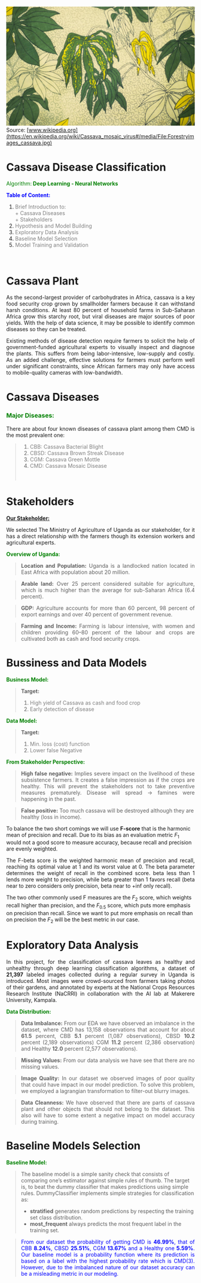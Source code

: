 ![cassava](images/Forestryimages_cassava.jpg)
Source: [www.wikipedia.org](https://en.wikipedia.org/wiki/Cassava_mosaic_virus#/media/File:Forestryimages_cassava.jpg)
<h1><b>Cassava Disease Classification</b></h1> 

<span style="color: green">Algorithm:<b> Deep Learning - Neural Networks</b> 
</span>

<span style="color:blue"> <b>Table of Content:</b></span>

<ol>
<li><span style="color:grey">Brief Introduction to:</span></li><lu><span style="color:grey">+ Cassava Diseases<br>+ Stakeholders</span></ul>
<li><span style="color:grey">Hypothesis and Model Building</span></li>
<li><span style="color:grey">Exploratory Data Analysis</span></li>
<li><span style="color:grey">Baseline Model Selection</span></li>
<li><span style="color:grey">Model Training and Validation</span></li>

</ol><br>

<h1><b>Cassava Plant</b></h1>

<p style="text-align: justify">As the second-largest provider of carbohydrates in Africa, cassava is a key food security crop grown by smallholder farmers because it can withstand harsh conditions. At least 80 percent of household farms in Sub-Saharan Africa grow this starchy root, but viral diseases are major sources of poor yields. With the help of data science, it may be possible to identify common diseases so they can be treated.</p>

<p style= "text-align: justify">Existing methods of disease detection require farmers to solicit the help of government-funded agricultural experts to visually inspect and diagnose the plants. This suffers from being labor-intensive, low-supply and costly. As an added challenge, effective solutions for farmers must perform well under significant constraints, since African farmers may only have access to mobile-quality cameras with low-bandwidth.</p>

<h1><b>Cassava Diseases</b></h1>
<h3><b><span style="color: green">Major Diseases:</span></b></h3>
<p style="text-align: justify">There are about four known diseases of cassava plant among them CMD is the most prevalent one:</p>

><ol>
><li><span style="color:grey">CBB: Cassava Bacterial Blight</span></li>
><li><span style="color:grey">CBSD: Cassava Brown Streak Disease</span></li>
><li><span style="color:grey">CGM: Cassava Green Mottle</b></span></li>
><li><span style="color:grey">CMD: Cassava Mosaic Disease</b></span></ol><br>

<h1><b>Stakeholders</b></h1>

<b><span style="color: green">[Our Stakeholder:]("Beautifull_soup.ipynb")</span></b>

<p style="text-align: justify">We selected The Ministry of Agriculture of Uganda as our stakeholder, for it has a direct relationship with the farmers though its extension workers and agricultural experts.</p>

<span style="color:green"><b>Overview of Uganda:</b></span>
 
><p style="text-align: justify"><b>Location and Population:</b> Uganda is a landlocked nation located in East Africa with population about 20 million.</p> 

><p style="text-align: justify"><b>Arable land:</b> Over 25 percent considered suitable for agriculture, which is much higher than the average for sub-Saharan Africa (6.4 percent).</p>

><p style="text-align: justify"><b>GDP:</b> Agriculture accounts for more than 60 percent, 98 percent of export earnings and over 40 percent of government revenue.</p> 

><p style="text-align: justify"><b>Farming and Income:</b> Farming is labour intensive, with women and children providing 60–80 percent of the labour and crops are cultivated both as cash and food security crops.<p>

<h1><b>Bussiness and Data Models</b></h1>

<span style="color: green"><b>Business Model:</b></span>

><b>Target:</b> 
><ol>
><li><span style="color:grey">High yield of Cassava as cash and food crop</span></li>
><li><span style="color:grey">Early detection of disease</span></li></span></ol>

<span style="color: green"><b>Data Model:</b></span>

><b>Target:</b> 
><ol>
><li><span style="color:grey">Min. loss (cost) function</span></li>
><li><span style="color:grey">Lower false Negative</span></li></span></ol>

<b><span style="color:green">From Stakeholder Perspective:</span></b>

><p style="text-align: justify"><b>High false negative:</b> Implies severe impact on the livelihood of these subsistence farmers. It creates a false impression as if the crops are healthy. This will prevent the stakeholders not to take preventive measures prematurely. Disease will spread → famines were happening in the past.</p>

><b>False positive:</b> Too much cassava will be destroyed although they are healthy (loss in income). 

<span style="text-align: justify">To balance the two short comings we will use <b>F-score</b> that is the harmonic mean of precision and recall. Due to its bias as an evaluation metric $F_{1}$ would not a good score to measure accuracy, because recall and precision are evenly weighted.</span>

<p style="text-align: justify">The F-beta score is the weighted harmonic mean of precision and recall, reaching its optimal value at 1 and its worst value at 0. The beta parameter determines the weight of recall in the combined score. beta less than 1 lends more weight to precision, while beta greater than 1 favors recall (beta near to zero considers only precision, beta near to +inf only recall).</p>

<span style="text-align: justify">The two other commonly used F measures are the $F_{2}$ score, which weights recall higher than precision, and the $F_{0.5}$ score, which puts more emphasis on precision than recall. Since we want to put more emphasis on recall than on precision the $F_{2}$ will be the best metric in our case.</span>

<h1><b>Exploratory Data Analysis</b></h1>

<p style="text-align: justify">In this project, for the classification of cassava leaves as healthy and unhealthy through deep learning classification algorithms, a dataset of <b>21,397</b> labeled images collected during a regular survey in Uganda is introduced. Most images were crowd-sourced from farmers taking photos of their gardens, and annotated by experts at the National Crops Resources Research Institute (NaCRRI) in collaboration with the AI lab at Makerere University, Kampala.</p> 

<span style="color: green"><b>Data Distribution:</b></span>

><p style="text-align: justify"><b>Data Imbalance:</b> From our EDA we have observed an imbalance in the dataset, where CMD has 13,158 observations that account for about <b>61.5</b> percent, CBB <b>5.1</b> percent (1,087 observations), CBSD <b>10.2</b> percent (2,189 observations) CGM <b>11.2</b> percent (2,386 observation) and Healthy <b>12.0</b> percent (2,577 observations).</p>

><p style="text-align: justify"><b>Missing Values:</b> From our data analysis we have see that there are no missing values.</p>

><p style="text-align: justify"><b>Image Quality:</b> In our dataset we observed images of poor quality that could have impact in our model prediction. To solve this problem, we employed a lagrangian transformation to filter-out blurry images.</p> 

><p style="text-align: justify"><b>Data Cleanness:</b> We have observed that there are parts of cassava plant and other objects that should not belong to the dataset. This also will have to some extent a negative impact on model accuracy during training.</p>

<h1><b>Baseline Models Selection</b></h1>

<span style="color: green"><b>Baseline Model:</b></span>

>The baseline model is a simple sanity check that consists of comparing one’s estimator against simple rules of thumb. The target is, to beat the dummy classifier that makes predictions using simple rules. DummyClassifier implements simple strategies for classification as:
><ul>
><li><b>stratified</b> generates random predictions by respecting the training set class distribution.
>
><li><b>most_frequent</b> always predicts the most frequent label in the training set.
></ul>

><p style="text-align:justify"><span style="color:blue">From our dataset the probability of getting CMD is <b>46.99%</b>, that of CBB <b>8.24%</b>, CBSD <b>25.51%</b>, CGM <b>13.67%</b> and a Healthy one <b>5.59%</b>. Our baseline model is a probability function where its prediction is based on a label with the highest probability rate which is CMD(3). However, due to the imbalanced nature of our dataset accuracy can be a misleading metric in our modeling.</span></p>

